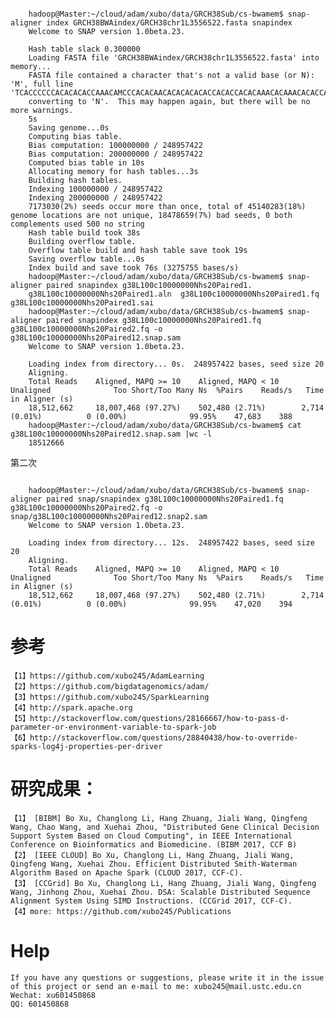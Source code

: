 ```
	
	hadoop@Master:~/cloud/adam/xubo/data/GRCH38Sub/cs-bwamem$ snap-aligner index GRCH38BWAindex/GRCH38chr1L3556522.fasta snapindex
	Welcome to SNAP version 1.0beta.23.
	
	Hash table slack 0.300000
	Loading FASTA file 'GRCH38BWAindex/GRCH38chr1L3556522.fasta' into memory...
	FASTA file contained a character that's not a valid base (or N): 'M', full line 'TCACCCCCCACACACACCAAACAMCCCACACAACACACACACACCACACCACACAAACACAAACACACCA'; 
	converting to 'N'.  This may happen again, but there will be no more warnings.
	5s
	Saving genome...0s
	Computing bias table.
	Bias computation: 100000000 / 248957422
	Bias computation: 200000000 / 248957422
	Computed bias table in 10s
	Allocating memory for hash tables...3s
	Building hash tables.
	Indexing 100000000 / 248957422
	Indexing 200000000 / 248957422
	7173030(2%) seeds occur more than once, total of 45140283(18%) genome locations are not unique, 18478659(7%) bad seeds, 0 both complements used 500 no string
	Hash table build took 38s
	Building overflow table.
	Overflow table build and hash table save took 19s
	Saving overflow table...0s
	Index build and save took 76s (3275755 bases/s)
	hadoop@Master:~/cloud/adam/xubo/data/GRCH38Sub/cs-bwamem$ snap-aligner paired snapindex g38L100c10000000Nhs20Paired1.
	g38L100c10000000Nhs20Paired1.aln  g38L100c10000000Nhs20Paired1.fq   g38L100c10000000Nhs20Paired1.sai  
	hadoop@Master:~/cloud/adam/xubo/data/GRCH38Sub/cs-bwamem$ snap-aligner paired snapindex g38L100c10000000Nhs20Paired1.fq  g38L100c10000000Nhs20Paired2.fq -o g38L100c10000000Nhs20Paired12.snap.sam
	Welcome to SNAP version 1.0beta.23.
	
	Loading index from directory... 0s.  248957422 bases, seed size 20
	Aligning.
	Total Reads    Aligned, MAPQ >= 10    Aligned, MAPQ < 10     Unaligned              Too Short/Too Many Ns  %Pairs    Reads/s   Time in Aligner (s)
	18,512,662     18,007,468 (97.27%)    502,480 (2.71%)        2,714 (0.01%)          0 (0.00%)              99.95%    47,683    388
	hadoop@Master:~/cloud/adam/xubo/data/GRCH38Sub/cs-bwamem$ cat g38L100c10000000Nhs20Paired12.snap.sam |wc -l
	18512666

```

第二次
```

	hadoop@Master:~/cloud/adam/xubo/data/GRCH38Sub/cs-bwamem$ snap-aligner paired snap/snapindex g38L100c10000000Nhs20Paired1.fq  g38L100c10000000Nhs20Paired2.fq -o snap/g38L100c10000000Nhs20Paired12.snap2.sam
	Welcome to SNAP version 1.0beta.23.
	
	Loading index from directory... 12s.  248957422 bases, seed size 20
	Aligning.
	Total Reads    Aligned, MAPQ >= 10    Aligned, MAPQ < 10     Unaligned              Too Short/Too Many Ns  %Pairs    Reads/s   Time in Aligner (s)
	18,512,662     18,007,468 (97.27%)    502,480 (2.71%)        2,714 (0.01%)          0 (0.00%)              99.95%    47,020    394

```


# 参考

	【1】https://github.com/xubo245/AdamLearning
	【2】https://github.com/bigdatagenomics/adam/ 
	【3】https://github.com/xubo245/SparkLearning
	【4】http://spark.apache.org
	【5】http://stackoverflow.com/questions/28166667/how-to-pass-d-parameter-or-environment-variable-to-spark-job  
	【6】http://stackoverflow.com/questions/28840438/how-to-override-sparks-log4j-properties-per-driver

		
# 研究成果：

	【1】 [BIBM] Bo Xu, Changlong Li, Hang Zhuang, Jiali Wang, Qingfeng Wang, Chao Wang, and Xuehai Zhou, "Distributed Gene Clinical Decision Support System Based on Cloud Computing", in IEEE International Conference on Bioinformatics and Biomedicine. (BIBM 2017, CCF B)
	【2】 [IEEE CLOUD] Bo Xu, Changlong Li, Hang Zhuang, Jiali Wang, Qingfeng Wang, Xuehai Zhou. Efficient Distributed Smith-Waterman Algorithm Based on Apache Spark (CLOUD 2017, CCF-C).
	【3】 [CCGrid] Bo Xu, Changlong Li, Hang Zhuang, Jiali Wang, Qingfeng Wang, Jinhong Zhou, Xuehai Zhou. DSA: Scalable Distributed Sequence Alignment System Using SIMD Instructions. (CCGrid 2017, CCF-C).
	【4】more: https://github.com/xubo245/Publications
	
# Help

	If you have any questions or suggestions, please write it in the issue of this project or send an e-mail to me: xubo245@mail.ustc.edu.cn
	Wechat: xu601450868
	QQ: 601450868
	
